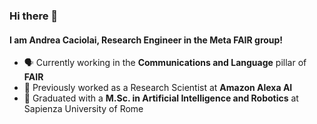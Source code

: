 ### Hi there 👋

<!--
**caciolai/caciolai** is a ✨ _special_ ✨ repository because its `README.md` (this file) appears on your GitHub profile.

Here are some ideas to get you started:

- 🔭 I’m currently working on ...
- 🌱 I’m currently learning ...
- 👯 I’m looking to collaborate on ...
- 🤔 I’m looking for help with ...
- 💬 Ask me about ...
- 📫 How to reach me: ...
- 😄 Pronouns: ...
- ⚡ Fun fact: ...
-->

#### I am Andrea Caciolai, Research Engineer in the Meta FAIR group!

- 🗣️ Currently working in the **Communications and Language** pillar of **FAIR**
- 🤖 Previously worked as a Research Scientist at **Amazon Alexa AI**
- 🧠 Graduated with a **M.Sc. in Artificial Intelligence and Robotics** at Sapienza University of Rome
